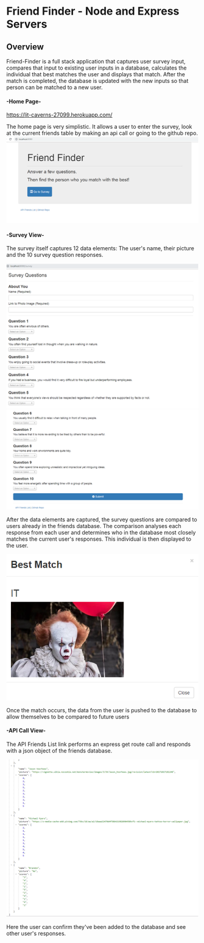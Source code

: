 
# Friend Finder - Node and Express Servers



## Overview
Friend-Finder is a full stack application that captures user survey input, compares that input to existing user inputs in a database, calculates the individual that best matches the user and displays that match. After the match is completed, the database is updated with the new inputs so that person can be matched to a new user. 


#### -Home Page-

https://lit-caverns-27099.herokuapp.com/

The home page is very simplistic. It allows a user to enter the survey, look at the current friends table by making an api call or going to the github repo.
![Home Screen Capture](/images/home.PNG)


#### -Survey View-


The survey itself captures 12 data elements: The user's name, their picture and the 10 survey question responses. 

![Survey Page Capture](/images/survey1.png)
![Survey Page 2 Capture](/images/survey2.png)

 
After the data elements are captured, the survey questions are compared to users already in the friends database. The comparison analyses each response from each user and determines who in the database most closely matches the current user's responses. This individual is then displayed to the user. 
 
![Survey Match Result Capture](/images/surveyResult.png)

Once the match occurs, the data from the user is pushed to the database to allow themselves to be compared to future users
 
#### -API Call View- 

The API Friends List link performs an express get route call and responds with a json object of the friends database. 

![Manager View Capture](/images/apifriends.png)

Here the user can confirm they've been added to the database and see other user's responses. 

